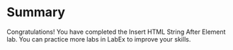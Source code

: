 # Summary

Congratulations! You have completed the Insert HTML String After Element lab. You can practice more labs in LabEx to improve your skills.
